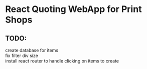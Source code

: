 # React Quoting WebApp for Print Shops


## TODO: 
create database for items  
fix filter div size  
install react router to handle clicking on items to create 

